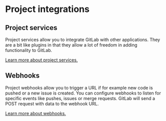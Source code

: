# Project integrations

## Project services

Project services allow you to integrate GitLab with other applications.
They are a bit like plugins in that they allow a lot of freedom in
adding functionality to GitLab.

[Learn more about project services.](project_services.md)

## Webhooks

Project webhooks allow you to trigger a URL if for example new code is pushed or
a new issue is created. You can configure webhooks to listen for specific events
like pushes, issues or merge requests. GitLab will send a POST request with data
to the webhook URL.

[Learn more about webhooks.](webhooks.md)
